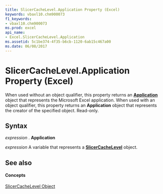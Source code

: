 ```yaml
---
title: SlicerCacheLevel.Application Property (Excel)
keywords: vbaxl10.chm900073
f1_keywords:
- vbaxl10.chm900073
ms.prod: excel
api_name:
- Excel.SlicerCacheLevel.Application
ms.assetid: 5c1be374-4f35-b6cb-1120-6ab15c467a00
ms.date: 06/08/2017
---
```



# SlicerCacheLevel.Application Property (Excel)

When used without an object qualifier, this property returns an  **[Application](Excel.Application(objec).md)** object that represents the Microsoft Excel application. When used with an object qualifier, this property returns an **Application** object that represents the creator of the specified object. Read-only.


## Syntax

 _expression_ . **Application**

 _expression_ A variable that represents a **[SlicerCacheLevel](Excel.SlicerCacheLevel.md)** object.


## See also


#### Concepts


[SlicerCacheLevel Object](Excel.SlicerCacheLevel.md)

